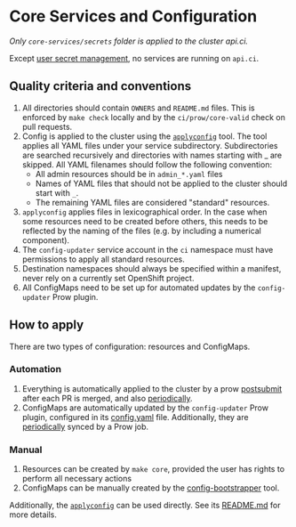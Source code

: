 # Core Services and Configuration

_Only `core-services/secrets` folder is applied to the cluster api.ci._

Except [user secret management](https://docs.ci.openshift.org/docs/how-tos/adding-a-new-secret-to-ci/), no services are running on `api.ci`.

## Quality criteria and conventions

1. All directories should contain `OWNERS` and `README.md` files. This is
enforced by `make check` locally and by the `ci/prow/core-valid` check on
pull requests.
2. Config is applied to the cluster using the [`applyconfig`](https://github.com/openshift/ci-tools/tree/master/cmd/applyconfig)
tool. The tool applies all YAML files under your service subdirectory. Subdirectories are searched recursively and directories with names starting with _ are skipped. All
   YAML filenames should follow the following convention:
    - All admin resources should be in `admin_*.yaml` files
    - Names of YAML files that should not be applied to the cluster should start
      with `_`.
    - The remaining YAML files are considered "standard" resources.
3. `applyconfig` applies files in lexicographical order. In the case when some
resources need to be created before others, this needs to be reflected by the
naming of the files (e.g. by including a numerical component).
4. The `config-updater` service account in the `ci` namespace must have
permissions to apply all standard resources.
5. Destination namespaces should always be specified within a manifest, never
rely on a currently set OpenShift project.
6. All ConfigMaps need to be set up for automated updates by the
`config-updater` Prow plugin.

## How to apply

There are two types of configuration: resources and ConfigMaps.

### Automation

1. Everything is automatically applied to the cluster by a prow
   [postsubmit](https://prow.ci.openshift.org/?job=branch-ci-openshift-release-master-core-apply)
   after each PR is merged, and also [periodically](https://prow.ci.openshift.org/?job=openshift-release-master-core-apply).
1. ConfigMaps are automatically updated by the `config-updater` Prow plugin,
   configured in its [config.yaml](02_config/_config.yaml) file.
   Additionally, they are [periodically](https://prow.ci.openshift.org/?job=openshift-release-master-config-bootstrapper)
   synced by a Prow job.


### Manual

1. Resources can be created by `make core`, provided the user has rights
   to perform all necessary actions
1. ConfigMaps can be manually created by the [config-bootstrapper](https://github.com/kubernetes/test-infra/tree/master/prow/cmd/config-bootstrapper)
   tool.

Additionally, the [`applyconfig`](https://github.com/openshift/ci-tools/tree/master/cmd/applyconfig) can be used directly.
See its [README.md](https://github.com/openshift/ci-tools/blob/master/cmd/applyconfig/README.md) for more details.
